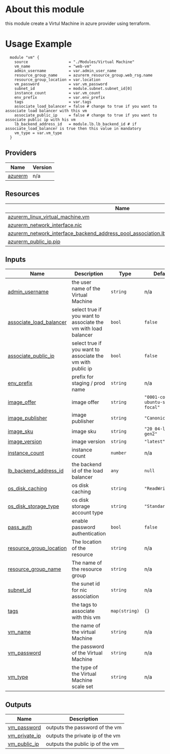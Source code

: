 <!-- BEGIN_TF_DOCS -->

# About this module
this module create a Virtul Machine in azure provider using terraform.

# Usage Example

      module "vm" {
        source                  = "./Modules/Virtual Machine"
        vm_name                 = "web-vm"
        admin_username          = var.admin_user_name
        resource_group_name     = azurerm_resource_group.web_rsg.name
        resource_group_location = var.location
        vm_password             = var.vm_password
        subnet_id               = module.subnet.subnet_id[0]
        instance_count          = var.vm_count
        env_prefix              = var.env_prefix
        tags                    = var.tags
        associate_load_balancer = false # change to true if you want to associate load balancer with this vm 
        associate_public_ip     = false # change to true if you want to associate public ip with his vm 
        lb_backend_address_id   = module.lb.lb_backend_id # if associate_load_balancer is true then this value in mandatory
        vm_type = var.vm_type
      }

## Providers

| Name | Version |
|------|---------|
| <a name="provider_azurerm"></a> [azurerm](#provider\_azurerm) | n/a |


## Resources

| Name | Type |
|------|------|
| [azurerm_linux_virtual_machine.vm](https://registry.terraform.io/providers/hashicorp/azurerm/latest/docs/resources/linux_virtual_machine) | resource |
| [azurerm_network_interface.nic](https://registry.terraform.io/providers/hashicorp/azurerm/latest/docs/resources/network_interface) | resource |
| [azurerm_network_interface_backend_address_pool_association.lb_backend_vm_nic_association](https://registry.terraform.io/providers/hashicorp/azurerm/latest/docs/resources/network_interface_backend_address_pool_association) | resource |
| [azurerm_public_ip.pip](https://registry.terraform.io/providers/hashicorp/azurerm/latest/docs/resources/public_ip) | resource |

## Inputs

| Name | Description | Type | Default | Required |
|------|-------------|------|---------|:--------:|
| <a name="input_admin_username"></a> [admin\_username](#input\_admin\_username) | the user name of the Virtual Machine | `string` | n/a | yes |
| <a name="input_associate_load_balancer"></a> [associate\_load\_balancer](#input\_associate\_load\_balancer) | select true if you want to associate the vm with load balancer | `bool` | `false` | no |
| <a name="input_associate_public_ip"></a> [associate\_public\_ip](#input\_associate\_public\_ip) | select true if you want to associate the vm with public ip | `bool` | `false` | no |
| <a name="input_env_prefix"></a> [env\_prefix](#input\_env\_prefix) | prefix for staging / prod name | `string` | n/a | yes |
| <a name="input_image_offer"></a> [image\_offer](#input\_image\_offer) | image offer | `string` | `"0001-com-ubuntu-server-focal"` | no |
| <a name="input_image_publisher"></a> [image\_publisher](#input\_image\_publisher) | image publisher | `string` | `"Canonical"` | no |
| <a name="input_image_sku"></a> [image\_sku](#input\_image\_sku) | image sku | `string` | `"20_04-lts-gen2"` | no |
| <a name="input_image_version"></a> [image\_version](#input\_image\_version) | image version | `string` | `"latest"` | no |
| <a name="input_instance_count"></a> [instance\_count](#input\_instance\_count) | instance count | `number` | n/a | yes |
| <a name="input_lb_backend_address_id"></a> [lb\_backend\_address\_id](#input\_lb\_backend\_address\_id) | the backend id of the load balancer | `any` | `null` | no |
| <a name="input_os_disk_caching"></a> [os\_disk\_caching](#input\_os\_disk\_caching) | os disk caching | `string` | `"ReadWrite"` | no |
| <a name="input_os_disk_storage_type"></a> [os\_disk\_storage\_type](#input\_os\_disk\_storage\_type) | os disk storage account type | `string` | `"Standard_LRS"` | no |
| <a name="input_pass_auth"></a> [pass\_auth](#input\_pass\_auth) | enable password authentication | `bool` | `false` | no |
| <a name="input_resource_group_location"></a> [resource\_group\_location](#input\_resource\_group\_location) | The location of the resource | `string` | n/a | yes |
| <a name="input_resource_group_name"></a> [resource\_group\_name](#input\_resource\_group\_name) | The name of the resource group | `string` | n/a | yes |
| <a name="input_subnet_id"></a> [subnet\_id](#input\_subnet\_id) | the sunet id for nic association | `string` | n/a | yes |
| <a name="input_tags"></a> [tags](#input\_tags) | the tags to associate with this vm | `map(string)` | `{}` | no |
| <a name="input_vm_name"></a> [vm\_name](#input\_vm\_name) | the name of the virtual Machine | `string` | n/a | yes |
| <a name="input_vm_password"></a> [vm\_password](#input\_vm\_password) | the password of the Virtual Machine | `string` | n/a | yes |
| <a name="input_vm_type"></a> [vm\_type](#input\_vm\_type) | the type of the Virtual Machine scale set | `string` | n/a | yes |

## Outputs

| Name | Description                      |
|------|----------------------------------|
| <a name="output_vm_password"></a> [vm\_password](#output\_vm\_password) | outputs the password of the vm    |
| <a name="output_vm_private_ip"></a> [vm\_private\_ip](#output\_vm\_private\_ip) | outputs the private ip of the vm |
| <a name="output_vm_public_ip"></a> [vm\_public\_ip](#output\_vm\_public\_ip) | outputs the public ip of the vm  |
<!-- END_TF_DOCS -->
